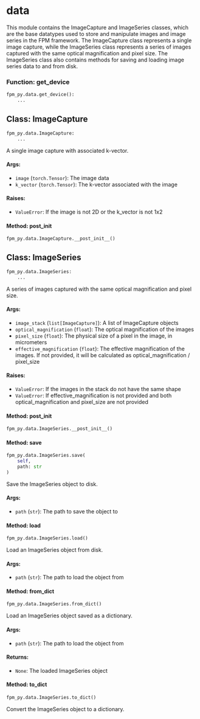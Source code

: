 # data

This module contains the ImageCapture and ImageSeries classes, which are the base datatypes used to store and manipulate images and image series in the FPM framework. The ImageCapture class represents a single image capture, while the ImageSeries class represents a series of images captured with the same optical magnification and pixel size. The ImageSeries class also contains methods for saving and loading image series data to and from disk.

### Function: get_device

```python
fpm_py.data.get_device():
    ...
```



## Class: ImageCapture

```python
fpm_py.data.ImageCapture:
    ...
```

A single image capture with associated k-vector.

#### Args:
- `image` (`torch.Tensor`): The image data
- `k_vector` (`torch.Tensor`): The k-vector associated with the image

#### Raises:
- `ValueError`: If the image is not 2D or the k_vector is not 1x2


#### Method: __post_init__

```python
fpm_py.data.ImageCapture.__post_init__()
```



## Class: ImageSeries

```python
fpm_py.data.ImageSeries:
    ...
```

A series of images captured with the same optical magnification and pixel size.

#### Args:
- `image_stack` (`list[ImageCapture]`): A list of ImageCapture objects
- `optical_magnification` (`float`): The optical magnification of the images
- `pixel_size` (`float`): The physical size of a pixel in the image, in micrometers
- `effective_magnification` (`float`): The effective magnification of the images. If not provided, it will be calculated as optical_magnification / pixel_size

#### Raises:
- `ValueError`: If the images in the stack do not have the same shape
- `ValueError`: If effective_magnification is not provided and both optical_magnification and pixel_size are not provided


#### Method: __post_init__

```python
fpm_py.data.ImageSeries.__post_init__()
```



#### Method: save

```python
fpm_py.data.ImageSeries.save(
    self,
    path: str
)
```

Save the ImageSeries object to disk.

#### Args:
- `path` (`str`): The path to save the object to


#### Method: load

```python
fpm_py.data.ImageSeries.load()
```

Load an ImageSeries object from disk.

#### Args:
- `path` (`str`): The path to load the object from


#### Method: from_dict

```python
fpm_py.data.ImageSeries.from_dict()
```

Load an ImageSeries object saved as a dictionary.

#### Args:
- `path` (`str`): The path to load the object from

#### Returns:
- `None`: The loaded ImageSeries object


#### Method: to_dict

```python
fpm_py.data.ImageSeries.to_dict()
```

Convert the ImageSeries object to a dictionary.

